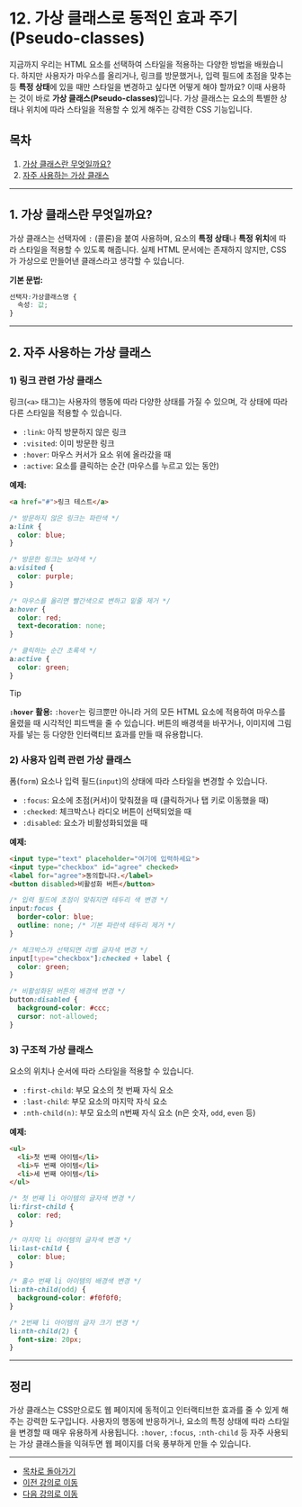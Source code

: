 # 12. 가상 클래스로 동적인 효과 주기 (Pseudo-classes)

지금까지 우리는 HTML 요소를 선택하여 스타일을 적용하는 다양한 방법을 배웠습니다. 하지만 사용자가 마우스를 올리거나, 링크를 방문했거나, 입력 필드에 초점을 맞추는 등 **특정 상태**에 있을 때만 스타일을 변경하고 싶다면 어떻게 해야 할까요? 이때 사용하는 것이 바로 <strong>가상 클래스(Pseudo-classes)</strong>입니다. 가상 클래스는 요소의 특별한 상태나 위치에 따라 스타일을 적용할 수 있게 해주는 강력한 CSS 기능입니다.

## 목차

1. [가상 클래스란 무엇일까요?](#1-가상-클래스란-무엇일까요)
2. [자주 사용하는 가상 클래스](#2-자주-사용하는-가상-클래스)

---

## 1. 가상 클래스란 무엇일까요?

가상 클래스는 선택자에 `:` (콜론)을 붙여 사용하며, 요소의 **특정 상태**나 **특정 위치**에 따라 스타일을 적용할 수 있도록 해줍니다. 실제 HTML 문서에는 존재하지 않지만, CSS가 가상으로 만들어낸 클래스라고 생각할 수 있습니다.

**기본 문법:**

```css
선택자:가상클래스명 {
  속성: 값;
}
```

---

## 2. 자주 사용하는 가상 클래스

### 1) 링크 관련 가상 클래스

링크(`<a>` 태그)는 사용자의 행동에 따라 다양한 상태를 가질 수 있으며, 각 상태에 따라 다른 스타일을 적용할 수 있습니다.

-   `:link`: 아직 방문하지 않은 링크
-   `:visited`: 이미 방문한 링크
-   `:hover`: 마우스 커서가 요소 위에 올라갔을 때
-   `:active`: 요소를 클릭하는 순간 (마우스를 누르고 있는 동안)

**예제:**

```html
<a href="#">링크 테스트</a>
```

```css
/* 방문하지 않은 링크는 파란색 */
a:link {
  color: blue;
}

/* 방문한 링크는 보라색 */
a:visited {
  color: purple;
}

/* 마우스를 올리면 빨간색으로 변하고 밑줄 제거 */
a:hover {
  color: red;
  text-decoration: none;
}

/* 클릭하는 순간 초록색 */
a:active {
  color: green;
}
```

> [!TIP]
> **`:hover` 활용:**
> `:hover`는 링크뿐만 아니라 거의 모든 HTML 요소에 적용하여 마우스를 올렸을 때 시각적인 피드백을 줄 수 있습니다. 버튼의 배경색을 바꾸거나, 이미지에 그림자를 넣는 등 다양한 인터랙티브 효과를 만들 때 유용합니다.

### 2) 사용자 입력 관련 가상 클래스

폼(`form`) 요소나 입력 필드(`input`)의 상태에 따라 스타일을 변경할 수 있습니다.

-   `:focus`: 요소에 초점(커서)이 맞춰졌을 때 (클릭하거나 탭 키로 이동했을 때)
-   `:checked`: 체크박스나 라디오 버튼이 선택되었을 때
-   `:disabled`: 요소가 비활성화되었을 때

**예제:**

```html
<input type="text" placeholder="여기에 입력하세요">
<input type="checkbox" id="agree" checked>
<label for="agree">동의합니다.</label>
<button disabled>비활성화 버튼</button>
```

```css
/* 입력 필드에 초점이 맞춰지면 테두리 색 변경 */
input:focus {
  border-color: blue;
  outline: none; /* 기본 파란색 테두리 제거 */
}

/* 체크박스가 선택되면 라벨 글자색 변경 */
input[type="checkbox"]:checked + label {
  color: green;
}

/* 비활성화된 버튼의 배경색 변경 */
button:disabled {
  background-color: #ccc;
  cursor: not-allowed;
}
```

### 3) 구조적 가상 클래스

요소의 위치나 순서에 따라 스타일을 적용할 수 있습니다.

-   `:first-child`: 부모 요소의 첫 번째 자식 요소
-   `:last-child`: 부모 요소의 마지막 자식 요소
-   `:nth-child(n)`: 부모 요소의 n번째 자식 요소 (n은 숫자, `odd`, `even` 등)

**예제:**

```html
<ul>
  <li>첫 번째 아이템</li>
  <li>두 번째 아이템</li>
  <li>세 번째 아이템</li>
</ul>
```

```css
/* 첫 번째 li 아이템의 글자색 변경 */
li:first-child {
  color: red;
}

/* 마지막 li 아이템의 글자색 변경 */
li:last-child {
  color: blue;
}

/* 홀수 번째 li 아이템의 배경색 변경 */
li:nth-child(odd) {
  background-color: #f0f0f0;
}

/* 2번째 li 아이템의 글자 크기 변경 */
li:nth-child(2) {
  font-size: 20px;
}
```

---

## 정리

가상 클래스는 CSS만으로도 웹 페이지에 동적이고 인터랙티브한 효과를 줄 수 있게 해주는 강력한 도구입니다. 사용자의 행동에 반응하거나, 요소의 특정 상태에 따라 스타일을 변경할 때 매우 유용하게 사용됩니다. `:hover`, `:focus`, `:nth-child` 등 자주 사용되는 가상 클래스들을 익혀두면 웹 페이지를 더욱 풍부하게 만들 수 있습니다.

---
- [목차로 돌아가기](README.md)
- [이전 강의로 이동](11-CSS-Specificity-and-Inheritance.md)
- [다음 강의로 이동](Lab2-Styling-Profile-CSS.md)

